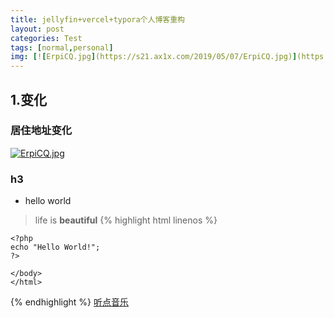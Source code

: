 ```yaml
---
title: jellyfin+vercel+typora个人博客重构
layout: post
categories: Test
tags: [normal,personal]
img: [![ErpiCQ.jpg](https://s21.ax1x.com/2019/05/07/ErpiCQ.jpg)](https://imgse.com/i/ErpiCQ)
---
```

## 1.变化
### 居住地址变化
[![ErpiCQ.jpg](https://s21.ax1x.com/2019/05/07/ErpiCQ.jpg)](https://imgse.com/i/ErpiCQ)
### h3
* hello world
> life is __beautiful__
{% highlight html linenos %}
    <!DOCTYPE html>
    <html>
    <body>

    <?php
    echo "Hello World!";
    ?>
    
    </body>
    </html>
{% endhighlight %}
[听点音乐](https://m.violin.site/music)
